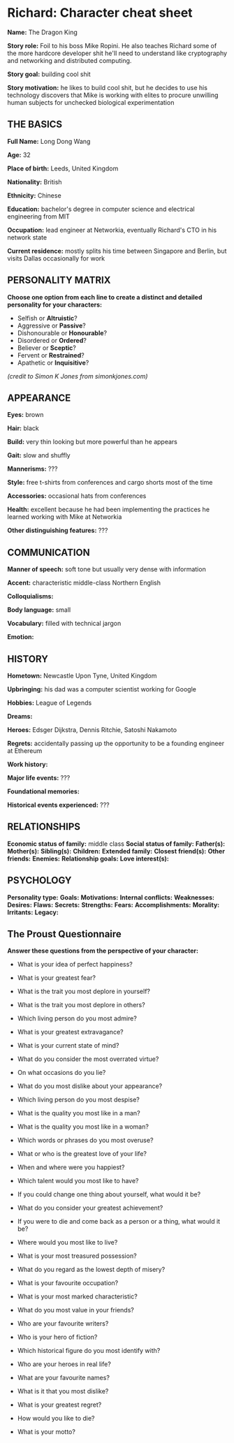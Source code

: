 # Richard: Character cheat sheet
**Name:** The Dragon King

**Story role:** Foil to his boss Mike Ropini. He also teaches Richard some of the more hardcore developer shit he'll need to understand like cryptography and networking and distributed computing.

**Story goal:** building cool shit

**Story motivation:** he likes to build cool shit, but he decides to use his technology discovers that Mike is working with elites to procure unwilling human subjects for unchecked biological experimentation

## THE BASICS
**Full Name:** Long Dong Wang

**Age:** 32

**Place of birth:** Leeds, United Kingdom

**Nationality:** British

**Ethnicity:** Chinese

**Education:** bachelor's degree in computer science and electrical engineering from MIT

**Occupation:** lead engineer at Networkia, eventually Richard's CTO in his network state

**Current residence:** mostly splits his time between Singapore and Berlin, but visits Dallas occasionally for work

## PERSONALITY MATRIX
**Choose one option from each line to create a distinct and detailed personality for your characters:**

* Selfish or **Altruistic**?
* Aggressive or **Passive**?
* Dishonourable or **Honourable**?
* Disordered or **Ordered**?
* Believer or **Sceptic**?
* Fervent or **Restrained**?
* Apathetic or **Inquisitive**?

*(credit to Simon K Jones from simonkjones.com)*

## APPEARANCE
**Eyes:** brown

**Hair:** black

**Build:** very thin looking but more powerful than he appears

**Gait:** slow and shuffly

**Mannerisms:** ???

**Style:** free t-shirts from conferences and cargo shorts most of the time

**Accessories:** occasional hats from conferences

**Health:** excellent because he had been implementing the practices he learned working with Mike at Networkia

**Other distinguishing features:** ???

## COMMUNICATION
**Manner of speech:** soft tone but usually very dense with information

**Accent:** characteristic middle-class Northern English

**Colloquialisms:** 

**Body language:** small

**Vocabulary:** filled with technical jargon

**Emotion:** 

## HISTORY
**Hometown:** Newcastle Upon Tyne, United Kingdom

**Upbringing:** his dad was a computer scientist working for Google

**Hobbies:** League of Legends

**Dreams:** 

**Heroes:** Edsger Dijkstra, Dennis Ritchie, Satoshi Nakamoto

**Regrets:** accidentally passing up the opportunity to be a founding engineer at Ethereum

**Work history:** 

**Major life events:** ???

**Foundational memories:** 

**Historical events experienced:** ???

## RELATIONSHIPS
**Economic status of family:** middle class
**Social status of family:** 
**Father(s):**
**Mother(s):**
**Sibling(s):**
**Children:**
**Extended family:**
**Closest friend(s):** 
**Other friends:**
**Enemies:**
**Relationship goals:**
**Love interest(s):**

## PSYCHOLOGY
**Personality type:**
**Goals:** 
**Motivations:** 
**Internal conflicts:** 
**Weaknesses:** 
**Desires:** 
**Flaws:**
**Secrets:**
**Strengths:**
**Fears:**
**Accomplishments:**
**Morality:**
**Irritants:** 
**Legacy:** 

## The Proust Questionnaire
**Answer these questions from the perspective of your character:**

* What is your idea of perfect happiness?

* What is your greatest fear?

* What is the trait you most deplore in yourself?

* What is the trait you most deplore in others?

* Which living person do you most admire?

* What is your greatest extravagance?

* What is your current state of mind?

* What do you consider the most overrated virtue?

* On what occasions do you lie?

* What do you most dislike about your appearance?

* Which living person do you most despise?

* What is the quality you most like in a man?

* What is the quality you most like in a woman?

* Which words or phrases do you most overuse?

* What or who is the greatest love of your life?

* When and where were you happiest?

* Which talent would you most like to have?

* If you could change one thing about yourself, what would it be?

* What do you consider your greatest achievement?

* If you were to die and come back as a person or a thing, what would it be?

* Where would you most like to live?

* What is your most treasured possession?

* What do you regard as the lowest depth of misery?

* What is your favourite occupation?

* What is your most marked characteristic?

* What do you most value in your friends?

* Who are your favourite writers?

* Who is your hero of fiction?

* Which historical figure do you most identify with?

* Who are your heroes in real life?

* What are your favourite names?

* What is it that you most dislike?

* What is your greatest regret?

* How would you like to die?

* What is your motto?